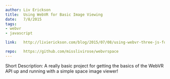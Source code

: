 ```yaml
---
author:	Liv Erickson
title:	Using WebVR for Basic Image Viewing
date:	7/8/2015
tags:	
- webvr
- javascript

link:	http://livierickson.com/blog/2015/07/08/using-webvr-three-js-for-basic-image-viewing/ 

repo: 	https://github.com/misslivirose/webvrspace 
---
```

Short Description:	A really basic project for getting the basics of the WebVR API up and running with a simple space image viewer!

